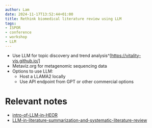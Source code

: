 ```yaml
---
author: Lam
date: 2024-11-17T13:52:44+01:00
title: Rethink biomedical literature review using LLM
tags:
- ISPOR
- conference
- workshop
- LLM
---
```


- Use LLM for topic discovery and trend analysis^[https://vitality-vis.github.io/]
- Metaviz.org for metagenomic sequencing data
- Options to use LLM:
  - Host a LLAMA2 locally
  - Use API endpoint from GPT or other commercial options

# Relevant notes

- [intro-of-LLM-in-HEOR](Resources/intro-of-LLM-in-HEOR.md) 
- [LLM-in-literature-summarization-and-systematic-literature-review](Resources/LLM-in-literature-summarization-and-systematic-literature-review.md) 
